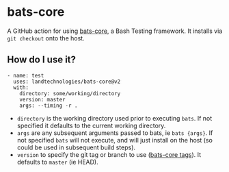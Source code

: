 # bats-core

A GitHub action for using [bats-core](https://github.com/bats-core/bats-core), a Bash Testing framework. It installs via `git checkout` onto the host.

## How do I use it?

```shell
- name: test
  uses: landtechnologies/bats-core@v2
  with:
    directory: some/working/directory
    version: master
    args: --timing -r .
```

- `directory` is the working directory used prior to executing `bats`. If not specified it defaults to the current working directory.
- `args` are any subsequent arguments passed to bats, ie `bats {args}`. If not specified `bats` will not execute, and will just install on the host (so could be used in subsequent build steps).
- `version` to specify the git tag or branch to use ([bats-core tags](https://github.com/bats-core/bats-core/tags)). It defaults to `master` (ie HEAD).
